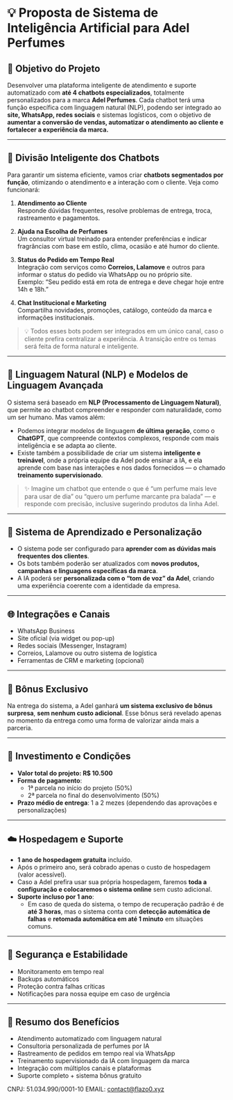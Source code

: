 # 💡 **Proposta de Sistema de Inteligência Artificial para Adel Perfumes**

## 🎯 **Objetivo do Projeto**
Desenvolver uma plataforma inteligente de atendimento e suporte automatizado com **até 4 chatbots especializados**, totalmente personalizados para a marca **Adel Perfumes**. Cada chatbot terá uma função específica com linguagem natural (NLP), podendo ser integrado ao **site, WhatsApp, redes sociais** e sistemas logísticos, com o objetivo de **aumentar a conversão de vendas, automatizar o atendimento ao cliente e fortalecer a experiência da marca.**

---

## 🤖 **Divisão Inteligente dos Chatbots**
Para garantir um sistema eficiente, vamos criar **chatbots segmentados por função**, otimizando o atendimento e a interação com o cliente. Veja como funcionará:

1. **Atendimento ao Cliente**  
   Responde dúvidas frequentes, resolve problemas de entrega, troca, rastreamento e pagamentos.

2. **Ajuda na Escolha de Perfumes**  
   Um consultor virtual treinado para entender preferências e indicar fragrâncias com base em estilo, clima, ocasião e até humor do cliente.

3. **Status do Pedido em Tempo Real**  
   Integração com serviços como **Correios, Lalamove** e outros para informar o status do pedido via WhatsApp ou no próprio site.  
   Exemplo: “Seu pedido está em rota de entrega e deve chegar hoje entre 14h e 18h.”

4. **Chat Institucional e Marketing**  
   Compartilha novidades, promoções, catálogo, conteúdo da marca e informações institucionais.

> 💡 Todos esses bots podem ser integrados em um único canal, caso o cliente prefira centralizar a experiência. A transição entre os temas será feita de forma natural e inteligente.

---

## 🧠 **Linguagem Natural (NLP) e Modelos de Linguagem Avançada**
O sistema será baseado em **NLP (Processamento de Linguagem Natural)**, que permite ao chatbot compreender e responder com naturalidade, como um ser humano. Mas vamos além:

- Podemos integrar modelos de linguagem **de última geração**, como o **ChatGPT**, que compreende contextos complexos, responde com mais inteligência e se adapta ao cliente.
- Existe também a possibilidade de criar um sistema **inteligente e treinável**, onde a própria equipe da Adel pode ensinar a IA, e ela aprende com base nas interações e nos dados fornecidos — o chamado **treinamento supervisionado**.

> ✨ Imagine um chatbot que entende o que é “um perfume mais leve para usar de dia” ou “quero um perfume marcante pra balada” — e responde com precisão, inclusive sugerindo produtos da linha Adel.

---

## 🔧 **Sistema de Aprendizado e Personalização**
- O sistema pode ser configurado para **aprender com as dúvidas mais frequentes dos clientes**.
- Os bots também poderão ser atualizados com **novos produtos, campanhas e linguagens específicas da marca**.
- A IA poderá ser **personalizada com o “tom de voz” da Adel**, criando uma experiência coerente com a identidade da empresa.

---

## 🌐 **Integrações e Canais**
- WhatsApp Business
- Site oficial (via widget ou pop-up)
- Redes sociais (Messenger, Instagram)
- Correios, Lalamove ou outro sistema de logística
- Ferramentas de CRM e marketing (opcional)

---

## 🎁 **Bônus Exclusivo**
Na entrega do sistema, a Adel ganhará **um sistema exclusivo de bônus surpresa**, **sem nenhum custo adicional**. Esse bônus será revelado apenas no momento da entrega como uma forma de valorizar ainda mais a parceria.

---

## 💸 **Investimento e Condições**
- **Valor total do projeto: R$ 10.500**
- **Forma de pagamento**:
  - 1ª parcela no início do projeto (50%)
  - 2ª parcela no final do desenvolvimento (50%)
- **Prazo médio de entrega**: 1 a 2 mezes (dependendo das aprovações e personalizações)

---

## ☁️ **Hospedagem e Suporte**
- **1 ano de hospedagem gratuita** incluído.
- Após o primeiro ano, será cobrado apenas o custo de hospedagem (valor acessível).
- Caso a Adel prefira usar sua própria hospedagem, faremos **toda a configuração e colocaremos o sistema online** sem custo adicional.
- **Suporte incluso por 1 ano**:
  - Em caso de queda do sistema, o tempo de recuperação padrão é de **até 3 horas**, mas o sistema conta com **detecção automática de falhas** e **retomada automática em até 1 minuto** em situações comuns.

---

## 🔐 **Segurança e Estabilidade**
- Monitoramento em tempo real
- Backups automáticos
- Proteção contra falhas críticas
- Notificações para nossa equipe em caso de urgência

---

## 🚀 **Resumo dos Benefícios**
- Atendimento automatizado com linguagem natural
- Consultoria personalizada de perfumes por IA
- Rastreamento de pedidos em tempo real via WhatsApp
- Treinamento supervisionado da IA com linguagem da marca
- Integração com múltiplos canais e plataformas
- Suporte completo + sistema bônus gratuito


CNPJ: 51.034.990/0001-10
EMAIL: contact@flazo0.xyz
